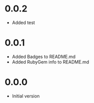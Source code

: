 # 0.0.2

* Added test

# 0.0.1

* Added Badges to README.md
* Added RubyGem info to README.md

# 0.0.0

* Initial version